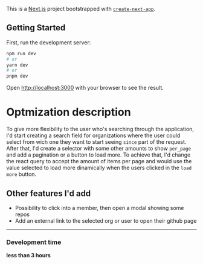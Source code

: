 This is a [Next.js](https://nextjs.org/) project bootstrapped with [`create-next-app`](https://github.com/vercel/next.js/tree/canary/packages/create-next-app).

## Getting Started

First, run the development server:

```bash
npm run dev
# or
yarn dev
# or
pnpm dev
```

Open [http://localhost:3000](http://localhost:3000) with your browser to see the result.

# Optmization description

To give more flexibility to the user who's searching through the application, I'd start creating a search field for organizations where the user could select from wich one they want to start seeing `since` part of the request. 
After that, I'd create a selector with some other amounts to show `per_page` and add a pagination or a button to load more. To achieve that, I'd change the react query to accept the amount of items per page and would use the value selected to load more dinamically when the users clicked in the `load more` button. 

## Other features I'd add

- Possibility to click into a member, then open a modal showing some repos
- Add an external link to the selected org or user to open their github page


---
### Development time
**less than 3 hours**